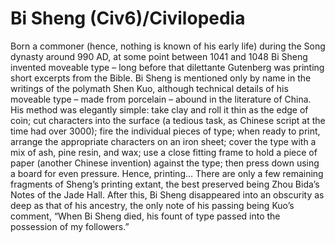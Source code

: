 # Bi Sheng (Civ6)/Civilopedia

Born a commoner (hence, nothing is known of his early life) during the Song dynasty around 990 AD, at some point between 1041 and 1048 Bi Sheng invented moveable type – long before that dilettante Gutenberg was printing short excerpts from the Bible. Bi Sheng is mentioned only by name in the writings of the polymath Shen Kuo, although technical details of his moveable type – made from porcelain – abound in the literature of China.
His method was elegantly simple: take clay and roll it thin as the edge of coin; cut characters into the surface (a tedious task, as Chinese script at the time had over 3000); fire the individual pieces of type; when ready to print, arrange the appropriate characters on an iron sheet; cover the type with a mix of ash, pine resin, and wax; use a close fitting frame to hold a piece of paper (another Chinese invention) against the type; then press down using a board for even pressure. Hence, printing…
There are only a few remaining fragments of Sheng’s printing extant, the best preserved being Zhou Bida’s Notes of the Jade Hall. After this, Bi Sheng disappeared into an obscurity as deep as that of his ancestry, the only note of his passing being Kuo’s comment, “When Bi Sheng died, his fount of type passed into the possession of my followers.”